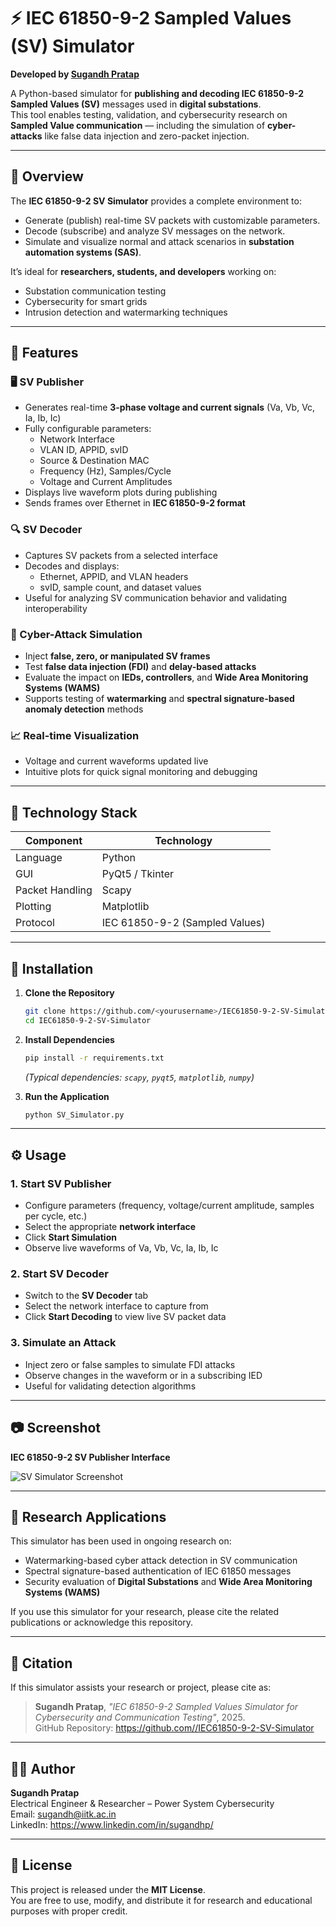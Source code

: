 # ⚡ IEC 61850-9-2 Sampled Values (SV) Simulator
**Developed by [Sugandh Pratap](mailto:)**

A Python-based simulator for **publishing and decoding IEC 61850-9-2 Sampled Values (SV)** messages used in **digital substations**.  
This tool enables testing, validation, and cybersecurity research on **Sampled Value communication** — including the simulation of **cyber-attacks** like false data injection and zero-packet injection.

---

## 🧠 Overview

The **IEC 61850-9-2 SV Simulator** provides a complete environment to:
- Generate (publish) real-time SV packets with customizable parameters.
- Decode (subscribe) and analyze SV messages on the network.
- Simulate and visualize normal and attack scenarios in **substation automation systems (SAS)**.

It’s ideal for **researchers, students, and developers** working on:
- Substation communication testing
- Cybersecurity for smart grids
- Intrusion detection and watermarking techniques

---

## 🧩 Features

### 🖥 SV Publisher
- Generates real-time **3-phase voltage and current signals** (Va, Vb, Vc, Ia, Ib, Ic)
- Fully configurable parameters:
  - Network Interface  
  - VLAN ID, APPID, svID  
  - Source & Destination MAC  
  - Frequency (Hz), Samples/Cycle  
  - Voltage and Current Amplitudes  
- Displays live waveform plots during publishing  
- Sends frames over Ethernet in **IEC 61850-9-2 format**

### 🔍 SV Decoder
- Captures SV packets from a selected interface
- Decodes and displays:
  - Ethernet, APPID, and VLAN headers  
  - svID, sample count, and dataset values  
- Useful for analyzing SV communication behavior and validating interoperability

### 🧠 Cyber-Attack Simulation
- Inject **false, zero, or manipulated SV frames**  
- Test **false data injection (FDI)** and **delay-based attacks**  
- Evaluate the impact on **IEDs, controllers**, and **Wide Area Monitoring Systems (WAMS)**  
- Supports testing of **watermarking** and **spectral signature-based anomaly detection** methods

### 📈 Real-time Visualization
- Voltage and current waveforms updated live
- Intuitive plots for quick signal monitoring and debugging

---

## 🧰 Technology Stack

| Component | Technology |
|------------|-------------|
| Language | Python |
| GUI | PyQt5 / Tkinter |
| Packet Handling | Scapy |
| Plotting | Matplotlib |
| Protocol | IEC 61850-9-2 (Sampled Values) |

---

## 🚀 Installation

1. **Clone the Repository**
   ```bash
   git clone https://github.com/<yourusername>/IEC61850-9-2-SV-Simulator.git
   cd IEC61850-9-2-SV-Simulator
   ```

2. **Install Dependencies**
   ```bash
   pip install -r requirements.txt
   ```
   *(Typical dependencies: `scapy`, `pyqt5`, `matplotlib`, `numpy`)*

3. **Run the Application**
   ```bash
   python SV_Simulator.py
   ```

---

## ⚙️ Usage

### 1. Start SV Publisher
- Configure parameters (frequency, voltage/current amplitude, samples per cycle, etc.)
- Select the appropriate **network interface**
- Click **Start Simulation**
- Observe live waveforms of Va, Vb, Vc, Ia, Ib, Ic

### 2. Start SV Decoder
- Switch to the **SV Decoder** tab
- Select the network interface to capture from
- Click **Start Decoding** to view live SV packet data

### 3. Simulate an Attack
- Inject zero or false samples to simulate FDI attacks
- Observe changes in the waveform or in a subscribing IED
- Useful for validating detection algorithms

---

## 📷 Screenshot

**IEC 61850-9-2 SV Publisher Interface**

![SV Simulator Screenshot](docs/sv_simulator_ui.png)

---

## 🧪 Research Applications

This simulator has been used in ongoing research on:
- Watermarking-based cyber attack detection in SV communication  
- Spectral signature-based authentication of IEC 61850 messages  
- Security evaluation of **Digital Substations** and **Wide Area Monitoring Systems (WAMS)**  

If you use this simulator for your research, please cite the related publications or acknowledge this repository.

---

## 📜 Citation

If this simulator assists your research or project, please cite as:

> **Sugandh Pratap**, *"IEC 61850-9-2 Sampled Values Simulator for Cybersecurity and Communication Testing"*, 2025.  
> GitHub Repository: [https://github.com/<yourusername>/IEC61850-9-2-SV-Simulator](https://github.com/<yourusername>/IEC61850-9-2-SV-Simulator)

---

## 🧑‍💻 Author
**Sugandh Pratap**  
Electrical Engineer & Researcher – Power System Cybersecurity  
Email: sugandh@iitk.ac.in  
LinkedIn: https://www.linkedin.com/in/sugandhp/

---

## 📄 License
This project is released under the **MIT License**.  
You are free to use, modify, and distribute it for research and educational purposes with proper credit.
